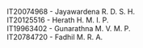 IT20074968 - Jayawardena R. D. S. H.  
IT20125516 - Herath H. M. I. P.  
IT19963402 - Gunarathna M. V. M. P.  
IT20784720 - Fadhil M. R. A.  